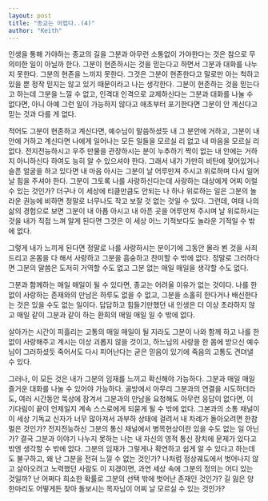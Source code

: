 ```yaml
---
layout: post
title: "종교는 어렵다..(4)"
author: "Keith"
---
```



인생을 통해 가야하는 종교의 길을 그분과 아무런 소통없이 가야한다는 것은 참으로 무의미한 일이 아닐까 한다. 그분이 현존하시는 것을 믿는다고 하면서 그분과 대화를 나누지 못한다. 그분의 현존을 느끼지 못한다. 그것은 그분이 현존한다고 말로만 아는 척하고 있을 뿐 정작 믿지는 않고 있기 때문이라고 나는 생각한다. 그분이 현존하는 것을 믿는다고 하는데 그분을 느낄 수 없고, 인격대 인격으로 교제하신다는 그분과 대화를 나눌 수 없다면, 아니 아예 그런 일이 가능하지 않다고 애초부터 포기한다면 그분이 안 계신다고 믿는 것과 다를 게 없다.




적어도 그분이 현존하고 계신다면, 예수님이 말씀하셨듯 내 그 분안에 거하고, 그분이 내 안에 거하고 계신다면 나에게 일어나는 모든 일들을 모르실 리 없고 내 마음을 모르실 리 없다. 전지전능하시고 우주 만물을 관장하시는 분이 누추하기 짝이 없는 내 안에는 거하지 아니하신다 하여도 능히 알 수 있으셔야 한다. 그래서 내가 가만히 비탄에 젖어있거나 슬픈 얼굴을 하고 있다면 내 마음 아시는 그분이 날 어루만져 주시고 위로하며 다시 일어날 힘을 주셔야 한다. 그분이 그토록 나를 사랑하신다는데 사랑하는 대상에게 어찌 이럴 수 있는 것인가? 더구나 이 세상에 티클만큼도 안되는 나 하나 위로하는 일은 그분의 놀라운 권능에 비하면 정말로 너무나도 작고 보잘 것 없는 것일 수 있다. 그런데, 여태 나의 삶의 경험으로 보면 그분이 내 아픔 아시고 내 아픈 곳을 어루만져 주시며 날 위로하시는 것을 내가 직접 느껴 알게 된다면 그것은 이 세상 어느 기적보다도 놀라운 기적일 수 밖에 없다.




그렇게 내가 느끼게 된다면 정말로 나를 사랑하시는 분이기에 그동안 몰라 뵌 것을 사죄드리고 온몸을 다 해서 사랑하고 그분을 흠숭하고 찬미할 수 밖에 없다. 정말로 그러하다면 그분의 말씀은 도저히 거역할 수도 없고 그분 없는 매일 매일을 생각할 수도 없다. 




그분과 함께하는 매일 매일이 될 수 있다면, 종교는 어려울 이유가 없는 것이다. 나를 한없이 사랑하는 존재와의 만남은 하루도 없을 수 없고, 그분을 소홀히 한다거나 배신한다는 것은 있을 수도 없는 일이다. 답답하고 힘들기만했던 내 인생은 더 이상 초라하지 않고 매일 같이 그분과 같이 하는 환희의 매일 매일 일 수 밖에 없다. 




살아가는 시간이 피흘리는 고통의 매일 매일이 될 지라도 그분이 나와 함께 하고 나를 한없이 사랑해주고 계시는 이상 괴롭지 않을 것이고, 하느님의 사랑을 한 몸에 받으신 예수님이 그러하셨듯 죽어서도 다시 피어난다는 굳은 믿음이 있기에 죽음의 고통도 견뎌낼 수 있다. 




그러나, 이 모든 것은 내가 그분의 임재를 느끼고 확신해야 가능하다. 그분과 매일 매일 즐거운 대화를 나눌 수 있어야 가능하다. 골방에서 아무리 그분과의 연결을 시도하더라도, 여러 시간동안 묵상에 잠겨서 그분과의 만남을 요청해도 아무런 응답이 없다면, 이 기다림이 끝이 언제일지 계속 스스로에게 되묻게 될 수 밖에 없다. 그본과의 소통 채널이 이 세상 기독교 신자가 너무 많아져서 과부하 상태에 걸려서 내 차례가 돌아오려면 한참 멀은 것인가? 전지전능하신 그분의 통신 채널에서 병목현상이란 있을 수도 없는 일 아닌가? 결국 그분과 이야기 나누지 못하는 나는 내 자신의 영적 통신 장치에 문제가 있다고 밖엔 생각할 수 밖에 없다. 그분의 임재가 그렇게나 확연하고 쉽게 알 수 있다고 하는데도 불구하고, 왜 난 그분을 전혀 느낄 수 없는 것인가? 나처럼 정상궤도에서 벗어나지 않고 살아오려고 노력했던 사람도 이 지경이면, 과연 세상 속에 그분의 정의는 어디 있는 것일까? 난 어쩌다 희소한 확률로 그분의 선택 밖에 벗어난 존재인 것인가? 길 잃은 양 한마리도 어떻게든 찾아 돌보시는 목자님이 어찌 날 모르실 수 있는 것인가?





